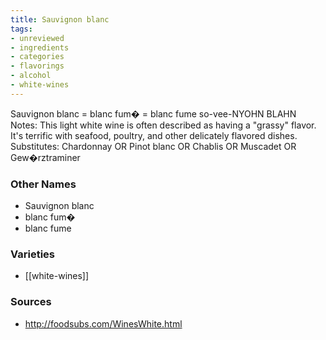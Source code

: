 ```yaml
---
title: Sauvignon blanc
tags:
- unreviewed
- ingredients
- categories
- flavorings
- alcohol
- white-wines
---
```

Sauvignon blanc = blanc fum� = blanc fume so-vee-NYOHN BLAHN Notes: This light white wine is often described as having a "grassy" flavor. It's terrific with seafood, poultry, and other delicately flavored dishes. Substitutes: Chardonnay OR Pinot blanc OR Chablis OR Muscadet OR Gew�rztraminer

### Other Names

* Sauvignon blanc
* blanc fum�
* blanc fume

### Varieties

* [[white-wines]]

### Sources
* http://foodsubs.com/WinesWhite.html
